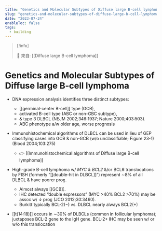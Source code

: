 ```yaml
---
title: "Genetics and Molecular Subtypes of Diffuse large B-cell lymphoma"
slug: "genetics-and-molecular-subtypes-of-diffuse-large-b-cell-lymphoma"
date: "2023-07-24"
enableToc: false
tags:
  - building
---
```


> [!info]
>
> 🌱 來自: [[Diffuse large B-cell lymphoma]]

# Genetics and Molecular Subtypes of Diffuse large B-cell lymphoma

- DNA expression analysis identifies three distinct subtypes:

  - [[germinal-center B-cell]] type (GCB),
  - activated B-cell type (ABC or non-GBC subtype),
  - & type 3 DLBCL (NEJM 2002;346:1937; Nature 2000;403:503).
  - ABC phenotype a/w older age, worse prognosis

- Immunohistochemical algorithms of DLBCL can be used in lieu of GEP classifying cases into GCB & non-GCB (w/o unclassifiable; Figure 23-1) (Blood 2004;103:275)
  - 👉 [[Immunohistochemical algorithms of Diffuse large B-cell lymphoma]]
- High-grade B-cell lymphoma w/ _MYC & BCL2_ &/or BCL6 translocations by FISH (formerly “[[double-hit in DLBCL]]”) represent ∼8% of all DLBCL & have poorer prog. 
    - Almost always [[GCB]]. 
    - IHC detected “double expressors” (MYC >40% BCL2 >70%) may be assoc w/ ↓ prog (JCO 2012;30:3460). 
    - Burkitt typically BCL-2(−) vs. DLBCL nearly always BCL2(+)
- [[t(14:18)]] occurs in ∼30% of DLBCLs (common in follicular lymphoma); juxtaposes BCL-2 gene to the IgH gene. BCL-2+ IHC may be seen w/ or w/o this translocation
